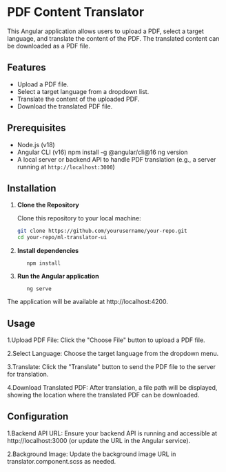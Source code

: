 # PDF Content Translator

This Angular application allows users to upload a PDF, select a target language, and translate the content of the PDF. The translated content can be downloaded as a PDF file.

## Features

- Upload a PDF file.
- Select a target language from a dropdown list.
- Translate the content of the uploaded PDF.
- Download the translated PDF file.

## Prerequisites

- Node.js (v18)
- Angular CLI (v16)
  npm install -g @angular/cli@16
  ng version
- A local server or backend API to handle PDF translation (e.g., a server running at `http://localhost:3000`)

## Installation

1. **Clone the Repository**

   Clone this repository to your local machine:

   ```bash
   git clone https://github.com/yourusername/your-repo.git
   cd your-repo/ml-translator-ui
   ```

2. **Install dependencies**
    ```
       npm install
    ```

3. **Run the Angular application**

    ```
       ng serve
    ```
The application will be available at http://localhost:4200.

## **Usage**

1.Upload PDF File:
Click the "Choose File" button to upload a PDF file.

2.Select Language:
Choose the target language from the dropdown menu.

3.Translate:
Click the "Translate" button to send the PDF file to the server for translation.

4.Download Translated PDF:
After translation, a file path will be displayed, showing the location where the translated PDF can be downloaded.


## **Configuration**
1.Backend API URL: 
Ensure your backend API is running and accessible at http://localhost:3000 (or update the URL in the Angular service).

2.Background Image: 
Update the background image URL in translator.component.scss as needed.
